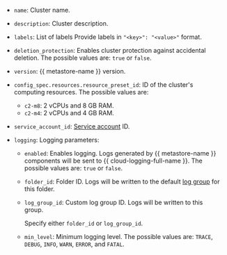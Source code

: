 * `name`: Cluster name.
* `description`: Cluster description.
* `labels`: List of labels Provide labels in `"<key>": "<value>"` format.
* `deletion_protection`: Enables cluster protection against accidental deletion. The possible values are: `true` or `false`.
* `version`: {{ metastore-name }} version.
* `config_spec.resources.resource_preset_id`: ID of the cluster's computing resources. The possible values are:
  * `c2-m8`: 2 vCPUs and 8 GB RAM.
  * `c2-m4`: 2 vCPUs and 4 GB RAM.
* `service_account_id`: [Service account](../../iam/concepts/users/service-accounts.md) ID.
* `logging`: Logging parameters:

  * `enabled`: Enables logging. Logs generated by {{ metastore-name }} components will be sent to {{ cloud-logging-full-name }}. The possible values are: `true` or `false`.
  * `folder_id`: Folder ID. Logs will be written to the default [log group](../../logging/concepts/log-group.md) for this folder.
  * `log_group_id`: Custom log group ID. Logs will be written to this group.

      Specify either `folder_id` or `log_group_id`.

  * `min_level`: Minimum logging level. The possible values are: `TRACE`, `DEBUG`, `INFO`, `WARN`, `ERROR`, and `FATAL`.